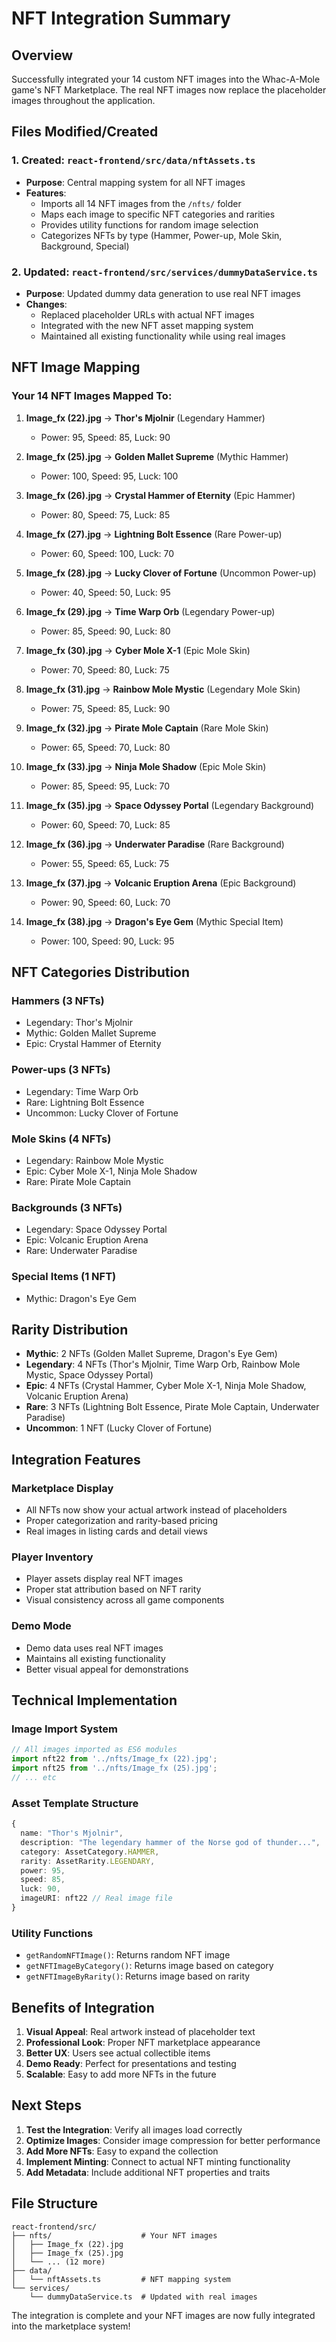 # NFT Integration Summary

## Overview
Successfully integrated your 14 custom NFT images into the Whac-A-Mole game's NFT Marketplace. The real NFT images now replace the placeholder images throughout the application.

## Files Modified/Created

### 1. **Created: `react-frontend/src/data/nftAssets.ts`**
- **Purpose**: Central mapping system for all NFT images
- **Features**:
  - Imports all 14 NFT images from the `/nfts/` folder
  - Maps each image to specific NFT categories and rarities
  - Provides utility functions for random image selection
  - Categorizes NFTs by type (Hammer, Power-up, Mole Skin, Background, Special)

### 2. **Updated: `react-frontend/src/services/dummyDataService.ts`**
- **Purpose**: Updated dummy data generation to use real NFT images
- **Changes**:
  - Replaced placeholder URLs with actual NFT images
  - Integrated with the new NFT asset mapping system
  - Maintained all existing functionality while using real images

## NFT Image Mapping

### Your 14 NFT Images Mapped To:

1. **Image_fx (22).jpg** → **Thor's Mjolnir** (Legendary Hammer)
   - Power: 95, Speed: 85, Luck: 90

2. **Image_fx (25).jpg** → **Golden Mallet Supreme** (Mythic Hammer)
   - Power: 100, Speed: 95, Luck: 100

3. **Image_fx (26).jpg** → **Crystal Hammer of Eternity** (Epic Hammer)
   - Power: 80, Speed: 75, Luck: 85

4. **Image_fx (27).jpg** → **Lightning Bolt Essence** (Rare Power-up)
   - Power: 60, Speed: 100, Luck: 70

5. **Image_fx (28).jpg** → **Lucky Clover of Fortune** (Uncommon Power-up)
   - Power: 40, Speed: 50, Luck: 95

6. **Image_fx (29).jpg** → **Time Warp Orb** (Legendary Power-up)
   - Power: 85, Speed: 90, Luck: 80

7. **Image_fx (30).jpg** → **Cyber Mole X-1** (Epic Mole Skin)
   - Power: 70, Speed: 80, Luck: 75

8. **Image_fx (31).jpg** → **Rainbow Mole Mystic** (Legendary Mole Skin)
   - Power: 75, Speed: 85, Luck: 90

9. **Image_fx (32).jpg** → **Pirate Mole Captain** (Rare Mole Skin)
   - Power: 65, Speed: 70, Luck: 80

10. **Image_fx (33).jpg** → **Ninja Mole Shadow** (Epic Mole Skin)
    - Power: 85, Speed: 95, Luck: 70

11. **Image_fx (35).jpg** → **Space Odyssey Portal** (Legendary Background)
    - Power: 60, Speed: 70, Luck: 85

12. **Image_fx (36).jpg** → **Underwater Paradise** (Rare Background)
    - Power: 55, Speed: 65, Luck: 75

13. **Image_fx (37).jpg** → **Volcanic Eruption Arena** (Epic Background)
    - Power: 90, Speed: 60, Luck: 70

14. **Image_fx (38).jpg** → **Dragon's Eye Gem** (Mythic Special Item)
    - Power: 100, Speed: 90, Luck: 95

## NFT Categories Distribution

### **Hammers (3 NFTs)**
- Legendary: Thor's Mjolnir
- Mythic: Golden Mallet Supreme
- Epic: Crystal Hammer of Eternity

### **Power-ups (3 NFTs)**
- Legendary: Time Warp Orb
- Rare: Lightning Bolt Essence
- Uncommon: Lucky Clover of Fortune

### **Mole Skins (4 NFTs)**
- Legendary: Rainbow Mole Mystic
- Epic: Cyber Mole X-1, Ninja Mole Shadow
- Rare: Pirate Mole Captain

### **Backgrounds (3 NFTs)**
- Legendary: Space Odyssey Portal
- Epic: Volcanic Eruption Arena
- Rare: Underwater Paradise

### **Special Items (1 NFT)**
- Mythic: Dragon's Eye Gem

## Rarity Distribution

- **Mythic**: 2 NFTs (Golden Mallet Supreme, Dragon's Eye Gem)
- **Legendary**: 4 NFTs (Thor's Mjolnir, Time Warp Orb, Rainbow Mole Mystic, Space Odyssey Portal)
- **Epic**: 4 NFTs (Crystal Hammer, Cyber Mole X-1, Ninja Mole Shadow, Volcanic Eruption Arena)
- **Rare**: 3 NFTs (Lightning Bolt Essence, Pirate Mole Captain, Underwater Paradise)
- **Uncommon**: 1 NFT (Lucky Clover of Fortune)

## Integration Features

### **Marketplace Display**
- All NFTs now show your actual artwork instead of placeholders
- Proper categorization and rarity-based pricing
- Real images in listing cards and detail views

### **Player Inventory**
- Player assets display real NFT images
- Proper stat attribution based on NFT rarity
- Visual consistency across all game components

### **Demo Mode**
- Demo data uses real NFT images
- Maintains all existing functionality
- Better visual appeal for demonstrations

## Technical Implementation

### **Image Import System**
```typescript
// All images imported as ES6 modules
import nft22 from '../nfts/Image_fx (22).jpg';
import nft25 from '../nfts/Image_fx (25).jpg';
// ... etc
```

### **Asset Template Structure**
```typescript
{
  name: "Thor's Mjolnir",
  description: "The legendary hammer of the Norse god of thunder...",
  category: AssetCategory.HAMMER,
  rarity: AssetRarity.LEGENDARY,
  power: 95,
  speed: 85,
  luck: 90,
  imageURI: nft22 // Real image file
}
```

### **Utility Functions**
- `getRandomNFTImage()`: Returns random NFT image
- `getNFTImageByCategory()`: Returns image based on category
- `getNFTImageByRarity()`: Returns image based on rarity

## Benefits of Integration

1. **Visual Appeal**: Real artwork instead of placeholder text
2. **Professional Look**: Proper NFT marketplace appearance
3. **Better UX**: Users see actual collectible items
4. **Demo Ready**: Perfect for presentations and testing
5. **Scalable**: Easy to add more NFTs in the future

## Next Steps

1. **Test the Integration**: Verify all images load correctly
2. **Optimize Images**: Consider image compression for better performance
3. **Add More NFTs**: Easy to expand the collection
4. **Implement Minting**: Connect to actual NFT minting functionality
5. **Add Metadata**: Include additional NFT properties and traits

## File Structure
```
react-frontend/src/
├── nfts/                    # Your NFT images
│   ├── Image_fx (22).jpg
│   ├── Image_fx (25).jpg
│   └── ... (12 more)
├── data/
│   └── nftAssets.ts         # NFT mapping system
└── services/
    └── dummyDataService.ts  # Updated with real images
```

The integration is complete and your NFT images are now fully integrated into the marketplace system!